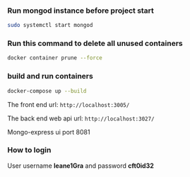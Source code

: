 ### Run mongod instance before project start

```bash
sudo systemctl start mongod
```

### Run this command to delete all unused containers

```bash
docker container prune --force
```

### build and run containers

```bash
docker-compose up --build
```

The front end url: `http://localhost:3005/` <br/>

The back end web api url: `http://localhost:3027/` <br/>

Mongo-express ui port 8081

### How to login

User username **leane1Gra** and password **cft0id32**
